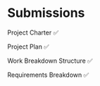 # Submissions

Project Charter :white_check_mark:

Project Plan :white_check_mark:

Work Breakdown Structure :white_check_mark:

Requirements Breakdown :white_check_mark:
